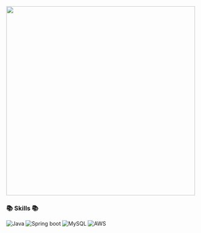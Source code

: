 <a href="https://github.com/devxb/gitanimals">
    <img src = "https://render.gitanimals.org/farms/veronees" width = "500">
</a>

### 📚 Skills 📚
<p>
    
  ![Java](https://img.shields.io/badge/java-%23ED8B00.svg?style=flat&logo=openjdk&logoColor=white)
  ![Spring boot](https://img.shields.io/badge/Springboot-%236DB33F.svg?style=flat&logo=spring&logoColor=white)
  ![MySQL](https://img.shields.io/badge/mysql-%2300f.svg?style=flat&logo=mysql&logoColor=white)
  ![AWS](https://img.shields.io/badge/AWS-%23232F3E.svg?style=flat&logo=amazon-aws&logoColor=white)
</p>

